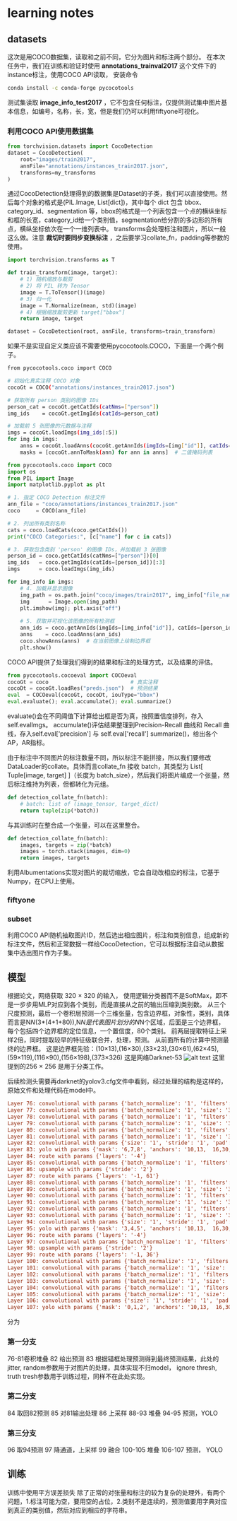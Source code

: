 # learning notes
## datasets
这次是用COCO数据集，读取和之前不同，它分为图片和标注两个部分。
在本次任务中，我们在训练和验证时使用 **annotations_trainval2017** 这个文件下的instance标注，使用COCO API读取，
安装命令
```bash
conda install -c conda-forge pycocotools
```
测试集读取 **image_info_test2017** ，它不包含任何标注，仅提供测试集中图片基本信息，如编号，名称，长，宽，但是我们仍可以利用fiftyone可视化。

### 利用COCO API使用数据集
```python
from torchvision.datasets import CocoDetection
dataset = CocoDetection(
    root="images/train2017",
    annFile="annotations/instances_train2017.json",
    transforms=my_transforms
)
```
通过CocoDetection处理得到的数据集是Dataset的子类，我们可以直接使用。然后每个对象的格式是(PIL.Image, List[dict])，其中每个 dict 包含 bbox、category_id、segmentation 等，bbox的格式是一个列表包含一个点的横纵坐标和框的长宽，category_id给一个类别值，segmentation给分割的多边形的所有点，横纵坐标依次在一个一维列表中。
transforms会处理标注和图片，所以一般这么做。注意 **裁切时要同步变换标注** ，之后要学习collate_fn，padding等参数的使用。
```python
import torchvision.transforms as T

def train_transform(image, target):
    # 1) 随机缩放与裁剪
    # 2) 将 PIL 转为 Tensor
    image = T.ToTensor()(image)
    # 3) 归一化
    image = T.Normalize(mean, std)(image)
    # 4) 根据缩放裁剪更新 target["bbox"]
    return image, target

dataset = CocoDetection(root, annFile, transforms=train_transform)
```
如果不是实现自定义类应该不需要使用pycocotools.COCO，下面是一个两个例子。
```bash
from pycocotools.coco import COCO

# 初始化真实注释 COCO 对象
cocoGt = COCO("annotations/instances_train2017.json")

# 获取所有 person 类别的图像 IDs
person_cat = cocoGt.getCatIds(catNms=["person"])
img_ids    = cocoGt.getImgIds(catIds=person_cat)

# 加载前 5 张图像的元数据与注释
imgs = cocoGt.loadImgs(img_ids[:5])
for img in imgs:
    anns = cocoGt.loadAnns(cocoGt.getAnnIds(imgIds=[img["id"]], catIds=person_cat))
    masks = [cocoGt.annToMask(ann) for ann in anns]  # 二值掩码列表
```

```python
from pycocotools.coco import COCO
import os
from PIL import Image
import matplotlib.pyplot as plt

# 1. 指定 COCO Detection 标注文件
ann_file = "coco/annotations/instances_train2017.json"
coco     = COCO(ann_file)

# 2. 列出所有类别名称
cats = coco.loadCats(coco.getCatIds())
print("COCO Categories:", [c["name"] for c in cats])

# 3. 获取包含类别 'person' 的图像 IDs，并加载前 3 张图像
person_id = coco.getCatIds(catNms=["person"])[0]
img_ids   = coco.getImgIds(catIds=[person_id])[:3]
imgs      = coco.loadImgs(img_ids)

for img_info in imgs:
    # 4. 加载并显示图像
    img_path = os.path.join("coco/images/train2017", img_info["file_name"])
    img      = Image.open(img_path)
    plt.imshow(img); plt.axis("off")
    
    # 5. 获取并可视化该图像的所有检测框
    ann_ids = coco.getAnnIds(imgIds=[img_info["id"]], catIds=[person_id])
    anns    = coco.loadAnns(ann_ids)
    coco.showAnns(anns)  # 在当前图像上绘制边界框
    plt.show()
```
COCO API提供了处理我们得到的结果和标注的处理方式，以及结果的评估。
```python
from pycocotools.cocoeval import COCOeval
cocoGt = coco                          # 真实注释
cocoDt = cocoGt.loadRes("preds.json")  # 预测结果
eval  = COCOeval(cocoGt, cocoDt, iouType="bbox")
eval.evaluate(); eval.accumulate(); eval.summarize()
```
evaluate()会在不同阈值下计算给出框是否为真，按照置信度排列，存入self.evalImgs。
accumulate()评估结果整理到Precision-Recall 曲线和 Recall 曲线，存入self.eval['precision'] 与 self.eval['recall']
summarize()，给出各个AP，AR指标。

由于标注中不同图片的标注数量不同，所以标注不能拼接，所以我们要修改DataLoader的collate。具体而言collate_fn 接收 batch，其类型为 List[ Tuple[image, target] ]（长度为 batch_size），然后我们将图片编成一个张量，然后标注维持为列表，但都转化为元组。
```python
def detection_collate_fn(batch):
    # batch: list of (image_tensor, target_dict)
    return tuple(zip(*batch))
```
与其训练时在整合成一个张量，可以在这里整合。
```python
def detection_collate_fn(batch):
    images, targets = zip(*batch)
    images = torch.stack(images, dim=0)
    return images, targets
```
利用Albumentations实现对图片的裁切缩放，它会自动改相应的标注，它基于Numpy，在CPU上使用。
### fiftyone
### subset
利用COCO API随机抽取图片ID，然后选出相应图片，标注和类别信息，组成新的标注文件，然后和正常数据一样给CocoDetection，它可以根据标注自动从数据集中选出图片作为子集。

## 模型
根据论文，网络获取 320 &times; 320 的输入，
使用逻辑分类器而不是SoftMax，即不是一步步用MLP对应到各个类别，而是直接从之前的输出压缩到类别数。
从三个尺度预测，最后一个卷积层预测一个三维张量，包含边界框，对象性，类别，具体而言是N*N*(3*(4+1+80)),N*N是代表图片划分的N*N个区域，后面是三个边界框，每个包括四个边界框的定位信息，一个置信度，80个类别。
前两层提取特征上采样2倍，同时提取较早的特征级联合并，处理，预测。
从前面所有的计算中预测最终的边界框。
这是边界框先验：(10×13),(16×30),(33×23),(30×61),(62×45),(59×119),(116×90),(156×198),(373×326)
这是网络Darknet-53
![alt text](Darknet-53.png)
这里提到的256 &times; 256 是用于分类工作。

后续检测头需要再darknet的yolov3.cfg文件中看到，经过处理的结构是这样的，原始文件和处理代码在model中。
```ini
Layer 76: convolutional with params {'batch_normalize': '1', 'filters': '512', 'size': '1', 'stride': '1', 'pad': '1', 'activation': 'leaky'}
Layer 77: convolutional with params {'batch_normalize': '1', 'size': '3', 'stride': '1', 'pad': '1', 'filters': '1024', 'activation': 'leaky'}
Layer 78: convolutional with params {'batch_normalize': '1', 'filters': '512', 'size': '1', 'stride': '1', 'pad': '1', 'activation': 'leaky'}
Layer 79: convolutional with params {'batch_normalize': '1', 'size': '3', 'stride': '1', 'pad': '1', 'filters': '1024', 'activation': 'leaky'}
Layer 80: convolutional with params {'batch_normalize': '1', 'filters': '512', 'size': '1', 'stride': '1', 'pad': '1', 'activation': 'leaky'}
Layer 81: convolutional with params {'batch_normalize': '1', 'size': '3', 'stride': '1', 'pad': '1', 'filters': '1024', 'activation': 'leaky'}
Layer 82: convolutional with params {'size': '1', 'stride': '1', 'pad': '1', 'filters': '255', 'activation': 'linear'}
Layer 83: yolo with params {'mask': '6,7,8', 'anchors': '10,13,  16,30,  33,23,  30,61,  62,45,  59,119,  116,90,  156,198,  373,326', 'classes': '80', 'num': '9', 'jitter': '.3', 'ignore_thresh': '.7', 'truth_thresh': '1', 'random': '1'}
Layer 84: route with params {'layers': '-4'}
Layer 85: convolutional with params {'batch_normalize': '1', 'filters': '256', 'size': '1', 'stride': '1', 'pad': '1', 'activation': 'leaky'}
Layer 86: upsample with params {'stride': '2'}
Layer 87: route with params {'layers': '-1, 61'}
Layer 88: convolutional with params {'batch_normalize': '1', 'filters': '256', 'size': '1', 'stride': '1', 'pad': '1', 'activation': 'leaky'}
Layer 89: convolutional with params {'batch_normalize': '1', 'size': '3', 'stride': '1', 'pad': '1', 'filters': '512', 'activation': 'leaky'}
Layer 90: convolutional with params {'batch_normalize': '1', 'filters': '256', 'size': '1', 'stride': '1', 'pad': '1', 'activation': 'leaky'}
Layer 91: convolutional with params {'batch_normalize': '1', 'size': '3', 'stride': '1', 'pad': '1', 'filters': '512', 'activation': 'leaky'}
Layer 92: convolutional with params {'batch_normalize': '1', 'filters': '256', 'size': '1', 'stride': '1', 'pad': '1', 'activation': 'leaky'}
Layer 93: convolutional with params {'batch_normalize': '1', 'size': '3', 'stride': '1', 'pad': '1', 'filters': '512', 'activation': 'leaky'}
Layer 94: convolutional with params {'size': '1', 'stride': '1', 'pad': '1', 'filters': '255', 'activation': 'linear'}
Layer 95: yolo with params {'mask': '3,4,5', 'anchors': '10,13,  16,30,  33,23,  30,61,  62,45,  59,119,  116,90,  156,198,  373,326', 'classes': '80', 'num': '9', 'jitter': '.3', 'ignore_thresh': '.7', 'truth_thresh': '1', 'random': '1'}
Layer 96: route with params {'layers': '-4'}
Layer 97: convolutional with params {'batch_normalize': '1', 'filters': '128', 'size': '1', 'stride': '1', 'pad': '1', 'activation': 'leaky'}
Layer 98: upsample with params {'stride': '2'}
Layer 99: route with params {'layers': '-1, 36'}
Layer 100: convolutional with params {'batch_normalize': '1', 'filters': '128', 'size': '1', 'stride': '1', 'pad': '1', 'activation': 'leaky'}
Layer 101: convolutional with params {'batch_normalize': '1', 'size': '3', 'stride': '1', 'pad': '1', 'filters': '256', 'activation': 'leaky'}
Layer 102: convolutional with params {'batch_normalize': '1', 'filters': '128', 'size': '1', 'stride': '1', 'pad': '1', 'activation': 'leaky'}
Layer 103: convolutional with params {'batch_normalize': '1', 'size': '3', 'stride': '1', 'pad': '1', 'filters': '256', 'activation': 'leaky'}
Layer 104: convolutional with params {'batch_normalize': '1', 'filters': '128', 'size': '1', 'stride': '1', 'pad': '1', 'activation': 'leaky'}
Layer 105: convolutional with params {'batch_normalize': '1', 'size': '3', 'stride': '1', 'pad': '1', 'filters': '256', 'activation': 'leaky'}
Layer 106: convolutional with params {'size': '1', 'stride': '1', 'pad': '1', 'filters': '255', 'activation': 'linear'}
Layer 107: yolo with params {'mask': '0,1,2', 'anchors': '10,13,  16,30,  33,23,  30,61,  62,45,  59,119,  116,90,  156,198,  373,326', 'classes': '80', 'num': '9', 'jitter': '.3', 'ignore_thresh': '.7', 'truth_thresh': '1', 'random': '1'}
```

分为
### 第一分支
76-81卷积堆叠
82 给出预测
83 根据锚框处理预测得到最终预测结果，此处的jitter, random参数用于对图片的处理，具体实现不归model， ignore thresh, truth tresh参数用于训练过程，同样不在此处实现。

### 第二分支
84 取回82预测
85 对81输出处理
86 上采样
88-93 堆叠
94-95 预测，YOLO

### 第三分支
96 取94预测
97 降通道，上采样
99 融合
100-105 堆叠
106-107 预测， YOLO


## 训练
训练中使用平方误差损失
除了正常的对张量和标注的较为复杂的处理外，有两个问题，1.标注可能为空，要用空的占位，2.类别不是连续的，预测值要用字典对应到真正的类别值，然后对应到相应的字符串。